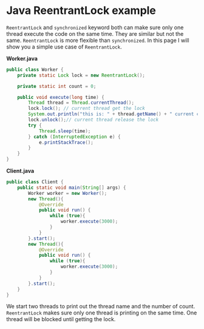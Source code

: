 # Java ReentrantLock example
`ReentrantLock` and `synchronized` keyword both can make sure only one thread execute the code on the same time. They are similar
but not the same. `ReentrantLock` is more flexible than `synchronized`. In this page I will show you a simple 
use case of `ReentrantLock`.

**Worker.java**
```java
public class Worker {
    private static Lock lock = new ReentrantLock();

    private static int count = 0;

    public void execute(long time) {
        Thread thread = Thread.currentThread();
        lock.lock(); // current thread get the lock
        System.out.println("this is: " + thread.getName() + " current count:" + count++);
        lock.unlock();// current thread release the lock
        try {
            Thread.sleep(time);
        } catch (InterruptedException e) {
            e.printStackTrace();
        }
    }
}
```

**Client.java**
```java
public class Client {
    public static void main(String[] args) {
        Worker worker = new Worker();
        new Thread(){
            @Override
            public void run() {
                while (true){
                    worker.execute(3000);
                }
            }
        }.start();
        new Thread(){
            @Override
            public void run() {
                while (true){
                    worker.execute(3000);
                }
            }
        }.start();
    }
}
```

We start two threads to print out the thread name and the number of count. `ReentrantLock` makes sure only one thread 
is printing on the same time. One thread will be blocked until getting the lock. 